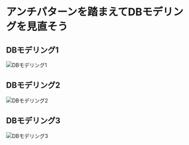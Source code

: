 # アンチパターンを踏まえてDBモデリングを見直そう

## DBモデリング1
![DBモデリング1](https://lucid.app/publicSegments/view/5e98d8e9-9008-4331-a012-8bda5fc8d3ce/image.png)

## DBモデリング2
![DBモデリング2](https://lucid.app/publicSegments/view/e4556f33-f3e4-42eb-8131-3af6a072c4db/image.png)

## DBモデリング3
![DBモデリング3](https://lucid.app/publicSegments/view/5edafd62-2715-438f-ac1c-15fe06e1b0ff/image.png)
